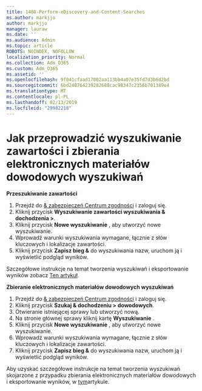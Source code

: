 ```yaml
---
title: 1488-Perform-eDiscovery-and-Content-Searches
ms.author: markjjo
author: markjjo
manager: lauraw
ms.date: ''
ms.audience: Admin
ms.topic: article
ROBOTS: NOINDEX, NOFOLLOW
localization_priority: Normal
ms.collection: Adm_O365
ms.custom: Adm_O365
ms.assetid: ''
ms.openlocfilehash: 9f041cfaad17002aa113bb4a07e35fd7d3b6d2bd
ms.sourcegitcommit: 6bd248764239282688cac98347c2356b701389e4
ms.translationtype: MT
ms.contentlocale: pl-PL
ms.lasthandoff: 02/13/2019
ms.locfileid: "29982218"
---
```

# <a name="how-to-perform-content-searches-and-ediscovery-searches"></a>Jak przeprowadzić wyszukiwanie zawartości i zbierania elektronicznych materiałów dowodowych wyszukiwań

**Przeszukiwanie zawartości**

1. Przejdź do [& zabezpieczeń Centrum zgodności](https://protection.office.com) i zaloguj się.
2. Kliknij przycisk **Wyszukiwanie zawartości wyszukiwania & dochodzenia >**.
3. Kliknij przycisk **Nowe wyszukiwanie** , aby utworzyć nowe wyszukiwanie.
4. Wprowadź warunki wyszukiwania wymagane, łącznie z słów kluczowych i lokalizacje zawartości.  
5. Kliknij przycisk **Zapisz bieg &** do wyszukiwania nazw, uruchom ją i wyświetlić podgląd wyników. 
 
Szczegółowe instrukcje na temat tworzenia wyszukiwań i eksportowanie wyników zobacz [Ten artykuł](https://docs.microsoft.com/office365/securitycompliance/content-search).

**Zbieranie elektronicznych materiałów dowodowych wyszukiwań**

1. Przejdź do [& zabezpieczeń Centrum zgodności](https://protection.office.com) i zaloguj się.
2. Kliknij przycisk **Szukaj & dochodzeniu > dowodowych**.
3. Otwieranie istniejącej sprawy lub utworzyć nową.
4. Na stronie głównej sprawy kliknij kartę **Wyszukiwanie** .  
5. Kliknij przycisk **Nowe wyszukiwanie** , aby utworzyć nowe wyszukiwanie.
6. Wprowadź warunki wyszukiwania wymagane, łącznie z słów kluczowych i lokalizacje zawartości.  
7. Kliknij przycisk **Zapisz bieg &** do wyszukiwania nazw, uruchom ją i wyświetlić podgląd wyników.

Aby uzyskać szczegółowe instrukcje na temat tworzenia wyszukiwań skojarzone z przypadku zbierania elektronicznych materiałów dowodowych i eksportowanie wyników, w [tym](https://docs.microsoft.com/office365/securitycompliance/ediscovery-cases)artykule.